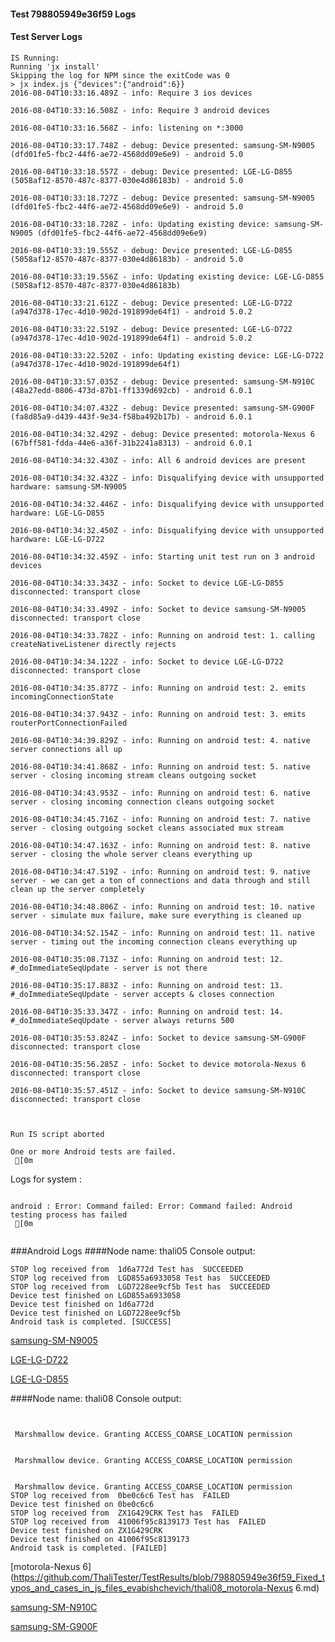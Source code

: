 #### Test 798805949e36f59 Logs

#### Test Server Logs
```
IS Running:
Running 'jx install'
Skipping the log for NPM since the exitCode was 0
> jx index.js {"devices":{"android":6}}
2016-08-04T10:33:16.489Z - info: Require 3 ios devices

2016-08-04T10:33:16.508Z - info: Require 3 android devices

2016-08-04T10:33:16.568Z - info: listening on *:3000

2016-08-04T10:33:17.748Z - debug: Device presented: samsung-SM-N9005 (dfd01fe5-fbc2-44f6-ae72-4568dd09e6e9) - android 5.0

2016-08-04T10:33:18.557Z - debug: Device presented: LGE-LG-D855 (5058af12-8570-487c-8377-030e4d86183b) - android 5.0

2016-08-04T10:33:18.727Z - debug: Device presented: samsung-SM-N9005 (dfd01fe5-fbc2-44f6-ae72-4568dd09e6e9) - android 5.0

2016-08-04T10:33:18.728Z - info: Updating existing device: samsung-SM-N9005 (dfd01fe5-fbc2-44f6-ae72-4568dd09e6e9)

2016-08-04T10:33:19.555Z - debug: Device presented: LGE-LG-D855 (5058af12-8570-487c-8377-030e4d86183b) - android 5.0

2016-08-04T10:33:19.556Z - info: Updating existing device: LGE-LG-D855 (5058af12-8570-487c-8377-030e4d86183b)

2016-08-04T10:33:21.612Z - debug: Device presented: LGE-LG-D722 (a947d378-17ec-4d10-902d-191899de64f1) - android 5.0.2

2016-08-04T10:33:22.519Z - debug: Device presented: LGE-LG-D722 (a947d378-17ec-4d10-902d-191899de64f1) - android 5.0.2

2016-08-04T10:33:22.520Z - info: Updating existing device: LGE-LG-D722 (a947d378-17ec-4d10-902d-191899de64f1)

2016-08-04T10:33:57.035Z - debug: Device presented: samsung-SM-N910C (48a27edd-0806-473d-87b1-ff1339d692cb) - android 6.0.1

2016-08-04T10:34:07.432Z - debug: Device presented: samsung-SM-G900F (fa8d85a9-d439-443f-9e34-f58ba492b17b) - android 6.0.1

2016-08-04T10:34:32.429Z - debug: Device presented: motorola-Nexus 6 (67bff581-fdda-44e6-a36f-31b2241a8313) - android 6.0.1

2016-08-04T10:34:32.430Z - info: All 6 android devices are present

2016-08-04T10:34:32.432Z - info: Disqualifying device with unsupported hardware: samsung-SM-N9005

2016-08-04T10:34:32.446Z - info: Disqualifying device with unsupported hardware: LGE-LG-D855

2016-08-04T10:34:32.450Z - info: Disqualifying device with unsupported hardware: LGE-LG-D722

2016-08-04T10:34:32.459Z - info: Starting unit test run on 3 android devices

2016-08-04T10:34:33.343Z - info: Socket to device LGE-LG-D855 disconnected: transport close

2016-08-04T10:34:33.499Z - info: Socket to device samsung-SM-N9005 disconnected: transport close

2016-08-04T10:34:33.782Z - info: Running on android test: 1. calling createNativeListener directly rejects

2016-08-04T10:34:34.122Z - info: Socket to device LGE-LG-D722 disconnected: transport close

2016-08-04T10:34:35.877Z - info: Running on android test: 2. emits incomingConnectionState

2016-08-04T10:34:37.943Z - info: Running on android test: 3. emits routerPortConnectionFailed

2016-08-04T10:34:39.829Z - info: Running on android test: 4. native server connections all up

2016-08-04T10:34:41.868Z - info: Running on android test: 5. native server - closing incoming stream cleans outgoing socket

2016-08-04T10:34:43.953Z - info: Running on android test: 6. native server - closing incoming connection cleans outgoing socket

2016-08-04T10:34:45.716Z - info: Running on android test: 7. native server - closing outgoing socket cleans associated mux stream

2016-08-04T10:34:47.163Z - info: Running on android test: 8. native server - closing the whole server cleans everything up

2016-08-04T10:34:47.519Z - info: Running on android test: 9. native server - we can get a ton of connections and data through and still clean up the server completely

2016-08-04T10:34:48.806Z - info: Running on android test: 10. native server - simulate mux failure, make sure everything is cleaned up

2016-08-04T10:34:52.154Z - info: Running on android test: 11. native server - timing out the incoming connection cleans everything up

2016-08-04T10:35:08.713Z - info: Running on android test: 12. #_doImmediateSeqUpdate - server is not there

2016-08-04T10:35:17.883Z - info: Running on android test: 13. #_doImmediateSeqUpdate - server accepts & closes connection

2016-08-04T10:35:33.347Z - info: Running on android test: 14. #_doImmediateSeqUpdate - server always returns 500

2016-08-04T10:35:53.824Z - info: Socket to device samsung-SM-G900F disconnected: transport close

2016-08-04T10:35:56.285Z - info: Socket to device motorola-Nexus 6 disconnected: transport close

2016-08-04T10:35:57.451Z - info: Socket to device samsung-SM-N910C disconnected: transport close


 
Run IS script aborted
 
One or more Android tests are failed.
 [0m

```


Logs for system : 
```

android : Error: Command failed: Error: Command failed: Android testing process has failed
 [0m


```
###Android Logs
####Node name: thali05
Console output:
```
STOP log received from  1d6a772d Test has  SUCCEEDED
STOP log received from  LGD855a6933058 Test has  SUCCEEDED
STOP log received from  LGD7228ee9cf5b Test has  SUCCEEDED
Device test finished on LGD855a6933058 
Device test finished on 1d6a772d 
Device test finished on LGD7228ee9cf5b 
Android task is completed. [SUCCESS]
```
[samsung-SM-N9005](https://github.com/ThaliTester/TestResults/blob/798805949e36f59_Fixed_typos_and_cases_in_js_files_evabishchevich/thali05_samsung-SM-N9005.md)

[LGE-LG-D722](https://github.com/ThaliTester/TestResults/blob/798805949e36f59_Fixed_typos_and_cases_in_js_files_evabishchevich/thali05_LGE-LG-D722.md)

[LGE-LG-D855](https://github.com/ThaliTester/TestResults/blob/798805949e36f59_Fixed_typos_and_cases_in_js_files_evabishchevich/thali05_LGE-LG-D855.md)

####Node name: thali08
Console output:
```


 Marshmallow device. Granting ACCESS_COARSE_LOCATION permission


 Marshmallow device. Granting ACCESS_COARSE_LOCATION permission


 Marshmallow device. Granting ACCESS_COARSE_LOCATION permission
STOP log received from  0be0c6c6 Test has  FAILED
Device test finished on 0be0c6c6 
STOP log received from  ZX1G429CRK Test has  FAILED
STOP log received from  41006f95c8139173 Test has  FAILED
Device test finished on ZX1G429CRK 
Device test finished on 41006f95c8139173 
Android task is completed. [FAILED]
```
[motorola-Nexus 6](https://github.com/ThaliTester/TestResults/blob/798805949e36f59_Fixed_typos_and_cases_in_js_files_evabishchevich/thali08_motorola-Nexus 6.md)

[samsung-SM-N910C](https://github.com/ThaliTester/TestResults/blob/798805949e36f59_Fixed_typos_and_cases_in_js_files_evabishchevich/thali08_samsung-SM-N910C.md)

[samsung-SM-G900F](https://github.com/ThaliTester/TestResults/blob/798805949e36f59_Fixed_typos_and_cases_in_js_files_evabishchevich/thali08_samsung-SM-G900F.md)




